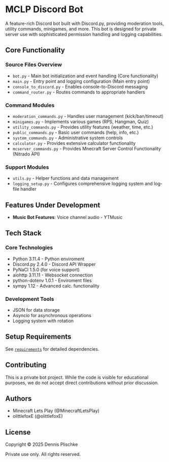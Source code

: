 # MCLP Discord Bot

A feature-rich Discord bot built with Discord.py, providing moderation tools, utility commands, minigames, and more. This bot is designed for private server use with sophisticated permission handling and logging capabilities.

## Core Functionality

### Source Files Overview

- `bot.py` - Main bot initialization and event handling (Core functionality)
- `main.py` - Entry point and logging configuration (Main entry point)
- `console_to_discord.py` - Enables console-to-Discord messaging
- `command_router.py` - Routes commands to appropriate handlers

### Command Modules

- `moderation_commands.py` - Handles user management (kick/ban/timeout)
- `minigames.py` - Implements various games (RPS, Hangman, Quiz)
- `utility_commands.py` - Provides utility features (weather, time, etc.)
- `public_commands.py` - Basic user commands (help, info, etc.)
- `system_commands.py` - Administrative system controls
- `calculator.py` - Provides extensive calculator functionality
- `mcserver_commands.py` - Provides Mnecraft Server Control Functionality (Nitrado API)

### Support Modules

- `utils.py` - Helper functions and data management
- `logging_setup.py` - Configures comprehensive logging system and log-file handler

## Features Under Development

- **Music Bot Features**: Voice channel audio - YTMusic

## Tech Stack

### Core Technologies

- Python 3.11.4 - Python enviroment
- Discord.py 2.4.0 - Discord API Wrapper
- PyNaCl 1.5.0 (for voice support)
- aiohttp 3.11.11 - Websocket connection
- python-dotenv 1.0.1 - Enviroment files
- sympy 1.12 - Advanced calc. functionality

### Development Tools

- JSON for data storage
- Asyncio for asynchronous operations
- Logging system with rotation

## Setup Requirements

See [`requirements`](./requirements.txt) for detailed dependencies.

## Contributing

This is a private bot project. While the code is visible for educational purposes, we do not accept direct contributions without prior discussion.

## Authors

- Minecraft Lets Play (@MinecraftLetsPlay)
- olittlefoxE (@olittlefoxE)

## License

Copyright © 2025 Dennis Plischke

Private use only. All rights reserved.


